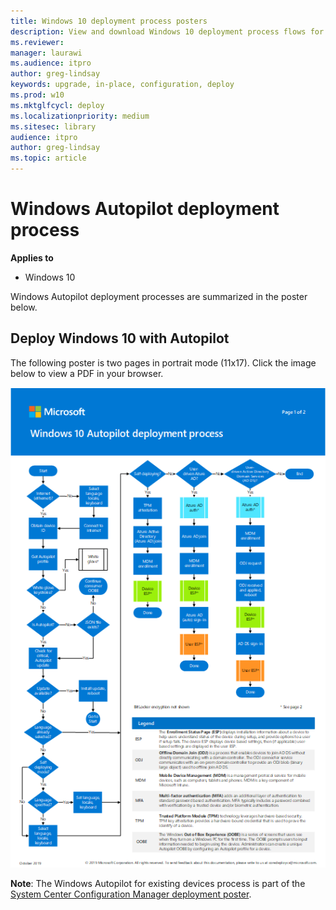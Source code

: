 ```yaml
---
title: Windows 10 deployment process posters
description: View and download Windows 10 deployment process flows for System Center Configuration Manager and Windows Autopilot.
ms.reviewer: 
manager: laurawi
ms.audience: itpro
author: greg-lindsay
keywords: upgrade, in-place, configuration, deploy
ms.prod: w10
ms.mktglfcycl: deploy
ms.localizationpriority: medium
ms.sitesec: library
audience: itpro
author: greg-lindsay
ms.topic: article
---
```


#  Windows Autopilot deployment process

**Applies to**
-   Windows 10

Windows Autopilot deployment processes are summarized in the poster below.

## Deploy Windows 10 with Autopilot

The following poster is two pages in portrait mode (11x17). Click the image below to view a PDF in your browser.

[![Deploy Windows 10 with Autopilot](../media/windows10-autopilot-flowchart.png)](../media/Windows10AutopilotFlowchart.pdf)

**Note**: The Windows Autopilot for existing devices process is part of the [System Center Configuration Manager deployment poster](../windows-10-deployment-posters.md#deploy-windows-10-with-system-center-configuration-manager).